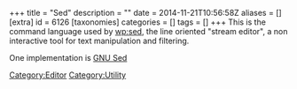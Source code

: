 +++
title = "Sed"
description = ""
date = 2014-11-21T10:56:58Z
aliases = []
[extra]
id = 6126
[taxonomies]
categories = []
tags = []
+++
This is the command language used by [wp:sed](https://en.wikipedia.org/wiki/sed),
the line oriented "stream editor",
a non interactive tool for text manipulation and filtering.

One implementation is [GNU Sed](https://rosettacode.org/wiki/GNU_Sed)

[Category:Editor](https://rosettacode.org/wiki/Category:Editor)
[Category:Utility](https://rosettacode.org/wiki/Category:Utility)
